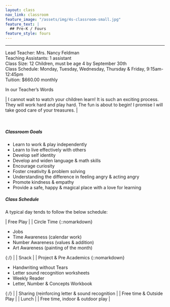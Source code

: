 ```yaml
---
layout: class
nav_link: classroom
feature_image: "/assets/img/4s-classroom-small.jpg"
feature_text: |
  ## Pre-K / Fours
feature_style: fours
---
```


---

Lead Teacher: Mrs. Nancy Feldman<br/>
Teaching Assistants: 1 assistant<br/>
Class Size: 12 Children, must be age 4 by September 30th<br/>
Class Schedule: Monday, Tuesday, Wednesday, Thursday & Friday, 9:15am-12:45pm<br/>
Tuition: $660.00 monthly

In our Teacher’s Words

| I cannot wait to watch your children learn!  It is such an exciting process.  They will work hard and play hard.  The fun is about to begin!  I promise I will take good care of your treasures. |

<br/>

##### Classroom Goals

* Learn to work & play independently
* Learn to live effectively with others
* Develop self identity
* Develop and widen language & math skills
* Encourage curiosity
* Foster creativity & problem solving
* Understanding the difference in feeling angry & acting angry
* Promote kindness & empathy
* Provide a safe, happy & magical place with a love for learning

##### Class Schedule

A typical day tends to follow the below schedule:

| Free Play |
| Circle Time {::nomarkdown}<ul><li>Jobs</li><li>Time Awareness (calendar work)</li><li>Number Awareness (values & addition)</li><li>Art Awareness (painting of the month)</li></ul>{:/} |
| Snack |
| Project & Pre Academics {::nomarkdown}<ul><li>Handwriting without Tears</li><li>Letter sound recognition worksheets</li><li>Weekly Reader</li><li>Letter, Number & Concepts Workbook</li></ul>{:/} |
| Sharing (reinforcing letter & sound recognition |
| Free time & Outside Play |
| Lunch |
| Free time, indoor & outdoor play |